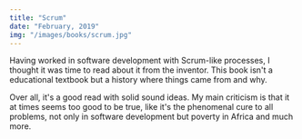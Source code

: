 ```yaml
---
title: "Scrum"
date: "February, 2019"
img: "/images/books/scrum.jpg"
---
```


Having worked in software development with Scrum-like processes, I thought it was time to read about it from the inventor. This book isn't a educational textbook but a history where things came from and why.

Over all, it's a good read with solid sound ideas. My main criticism is that it at times seems too good to be true, like it's the phenomenal cure to all problems, not only in software development but poverty in Africa and much more.
